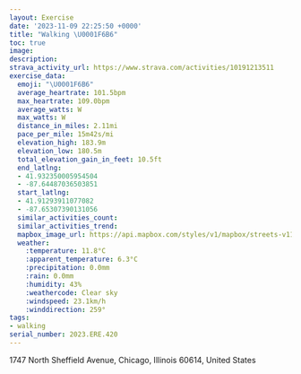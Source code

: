 ```yaml
---
layout: Exercise
date: '2023-11-09 22:25:50 +0000'
title: "Walking \U0001F6B6"
toc: true
image:
description:
strava_activity_url: https://www.strava.com/activities/10191213511
exercise_data:
  emoji: "\U0001F6B6"
  average_heartrate: 101.5bpm
  max_heartrate: 109.0bpm
  average_watts: W
  max_watts: W
  distance_in_miles: 2.11mi
  pace_per_mile: 15m42s/mi
  elevation_high: 183.9m
  elevation_low: 180.5m
  total_elevation_gain_in_feet: 10.5ft
  end_latlng:
  - 41.932350005954504
  - -87.64487036503851
  start_latlng:
  - 41.91293911077082
  - -87.65307390131056
  similar_activities_count:
  similar_activities_trend:
  mapbox_image_url: https://api.mapbox.com/styles/v1/mapbox/streets-v11/static/path-5+787af2-1.0(%7Dpy~Fpw~uOqEDyBFuFBuLLcCFoC%3FoDDyCFwD%40cDFq%40COCIGGWAk%40IaL%3FaDB_CA%7B%40GYOBq%40z%40h%40w%40LYAOIQTi%40Bo%40EyFIuA%3Fu%40Dy%40%40sDKwWCuACSGGI%3FWHqIdE_JhE%5DTWRcA%60B%5D%5CaDbB%7BC%7CA),pin-s-s+e5b22e(-87.65321,41.91519),pin-s-f+89ae00(-87.64463,41.931680000000014)/auto/800x800?access_token=pk.eyJ1Ijoiam9zaGJlY2ttYW4iLCJhIjoiY205eWR2aDd1MWZ6djJrbXc4a3M0bWZleiJ9.XiG9OWkNcZk2QzjJbxLB4A
  weather:
    :temperature: 11.8°C
    :apparent_temperature: 6.3°C
    :precipitation: 0.0mm
    :rain: 0.0mm
    :humidity: 43%
    :weathercode: Clear sky
    :windspeed: 23.1km/h
    :winddirection: 259°
tags:
- walking
serial_number: 2023.ERE.420
---
```

1747 North Sheffield Avenue, Chicago, Illinois 60614, United States
